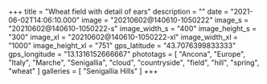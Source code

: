+++
title = "Wheat field with detail of ears"
description = ""
date = "2021-06-02T14:06:10.000"
image = "20210602@140610-1050222"
image_s = "20210602@140610-1050222-s"
image_width_s = "400"
image_height_s = "300"
image_xl = "20210602@140610-1050222-xl"
image_width_xl = "1000"
image_height_xl = "751"
gps_latitude = "43.7076399833333"
gps_longitude = "13.1316152666667"
phototags = [ "Ancona", "Europe", "Italy", "Marche", "Senigallia", "cloud", "countryside", "field", "hill", "spring", "wheat" ]
galleries = [ "Senigallia Hills" ]
+++
